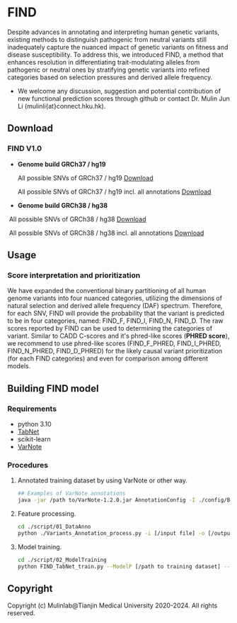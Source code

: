 # FIND

Despite advances in annotating and interpreting human genetic variants, existing methods to distinguish pathogenic from neutral variants still inadequately capture the nuanced impact of genetic variants on fitness and disease susceptibility. To address this, we introduced FIND, a method that enhances resolution in differentiating trait-modulating alleles from pathogenic or neutral ones by stratifying genetic variants into refined categories based on selection pressures and derived allele frequency.

- We welcome any discussion, suggestion and potential contribution of new functional prediction scores through github or contact Dr. Mulin Jun Li (mulinli{at}connect.hku.hk).

  

## Download

### FIND V1.0

- **Genome build GRCh37 / hg19**

  All possible SNVs of GRCh37 / hg19 [Download]()

  All possible SNVs of GRCh37 / hg19 incl. all annotations [Download]()

- **Genome build GRCh38 / hg38**

​	All possible SNVs of GRCh38 / hg38 [Download]()

​	All possible SNVs of GRCh38 / hg38 incl. all annotations [Download]()



## Usage

### Score interpretation and prioritization

We have expanded the conventional binary partitioning of all human genome variants into four nuanced categories, utilizing the dimensions of natural selection and derived allele frequency (DAF) spectrum. Therefore, for each SNV, FIND will provide the probability that the variant is predicted to be in four categories, named: FIND_F, FIND_I, FIND_N, FIND_D. The raw scores reported by FIND can be used to determining the categories of variant. Similar to CADD C-scores and it's phred-like scores (**PHRED score**), we recommend to use phred-like scores (FIND_F_PHRED, FIND_I_PHRED, FIND_N_PHRED, FIND_D_PHRED) for the likely causal variant prioritization (for each FIND categories) and even for comparison among different models.



## Building FIND model

### Requirements

- python 3.10
- [TabNet](https://github.com/dreamquark-ai/tabnet)
- scikit-learn
- [VarNote](http://www.mulinlab.org/varnote/index.html)

### Procedures

1. Annotated training dataset by using VarNote or other way.

   ```bash
   ## Examples of VarNote annotations
   java -jar /path to/VarNote-1.2.0.jar AnnotationConfig -I ./config/BigAnno_SNV.config
   ```

2. Feature processing.

   ```bash
   cd ./script/01_DataAnno
   python ./Variants_Annotation_process.py -i [/input file] -o [/output file]
   ```

3. Model training.

   ```bash
   cd ./script/02_ModelTraining
   python FIND_TabNet_train.py --ModelP [/path to training dataset] --MoldeF [training dataset file name] --ModelO [/path to output model file]
   ```



## Copyright

Copyright (c) Mulinlab@Tianjin Medical University 2020-2024. All rights reserved.

